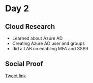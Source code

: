 # Day 2

## Cloud Research

- Learned about Azure AD
- Creating Azure AD user and groups
- did a LAB on enabling MFA and SSPR


## Social Proof


[Tweet link](https://twitter.com/Just4JAG/status/1336874546301984777?s=20)
